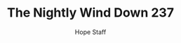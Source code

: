 ---
image: /assets/img/nwd/237_nwd_romans_5_5_a_nlt.png
title: The Nightly Wind Down 237
number: 237
categories:
  - The Nightly Wind Down
author: Hope Staff
notes: The Nightly Wind Down 237
embed: >-
  EMBED_GOES_HERE
transcript: >-
  SOME LINES OF TEXT START HERE
---